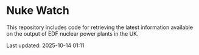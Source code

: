 # Nuke Watch

This repository includes code for retrieving the latest information available on the output of EDF nuclear power plants in the UK.

Last updated: 2025-10-14 01:11